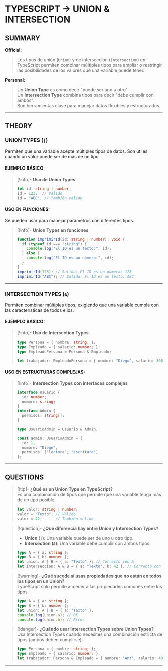 # TYPESCRIPT -> UNION & INTERSECTION
## SUMMARY

**Official:**  
> Los tipos de unión (`Union`) y de intersección (`Intersection`) en TypeScript permiten combinar múltiples tipos para ampliar o restringir las posibilidades de los valores que una variable puede tener.

**Personal:**  
> Un **Union Type** es como decir "puede ser uno u otro".  
> Un **Intersection Type** combina tipos para decir "debe cumplir con ambos".  
> Son herramientas clave para manejar datos flexibles y estructurados.

---

## THEORY

### UNION TYPES (`|`)
Permiten que una variable acepte múltiples tipos de datos. Son útiles cuando un valor puede ser de más de un tipo.

#### EJEMPLO BÁSICO:
>[!info]- **Uso de Union Types**  
> ```typescript
> let id: string | number;
> id = 123;  // Válido
> id = "ABC"; // También válido
> ```

#### USO EN FUNCIONES:
Se pueden usar para manejar parámetros con diferentes tipos.
>[!info]- **Union Types en funciones**  
> ```typescript
> function imprimirId(id: string | number): void {
>   if (typeof id === "string") {
>     console.log("El ID es un texto:", id);
>   } else {
>     console.log("El ID es un número:", id);
>   }
> }
> imprimirId(123); // Salida: El ID es un número: 123
> imprimirId("ABC"); // Salida: El ID es un texto: ABC
> ```

---

### INTERSECTION TYPES (`&`)
Permiten combinar múltiples tipos, exigiendo que una variable cumpla con las características de todos ellos.

#### EJEMPLO BÁSICO:
>[!info]- **Uso de Intersection Types**  
> ```typescript
> type Persona = { nombre: string; };
> type Empleado = { salario: number; };
> type EmpleadoPersona = Persona & Empleado;
> 
> let trabajador: EmpleadoPersona = { nombre: "Diego", salario: 3000 };
> ```

#### USO EN ESTRUCTURAS COMPLEJAS:
>[!info]- **Intersection Types con interfaces complejas**  
> ```typescript
> interface Usuario {
>   id: number;
>   nombre: string;
> }
> interface Admin {
>   permisos: string[];
> }
> 
> type UsuarioAdmin = Usuario & Admin;
> 
> const admin: UsuarioAdmin = {
>   id: 1,
>   nombre: "Diego",
>   permisos: ["lectura", "escritura"]
> };
> ```

---

## QUESTIONS

>[!tip]- **¿Qué es un Union Type en TypeScript?**  
> Es una combinación de tipos que permite que una variable tenga más de un tipo posible.  
> ```typescript
> let valor: string | number;
> valor = "Texto"; // Válido
> valor = 42;      // También válido
> ```

>[!question]- **¿Qué diferencia hay entre Union y Intersection Types?**  
> - **Union (`|`)**: Una variable puede ser de uno u otro tipo.  
> - **Intersection (`&`)**: Una variable debe cumplir con ambos tipos.  
> ```typescript
> type A = { a: string };
> type B = { b: number };
> let union: A | B = { a: "Texto" }; // Correcto con A
> let interseccion: A & B = { a: "Texto", b: 42 }; // Correcto con ambos
> ```

>[!warning]- **¿Qué sucede si usas propiedades que no están en todos los tipos en un Union?**  
> TypeScript solo permite acceder a las propiedades comunes entre los tipos.  
> ```typescript
> type A = { a: string };
> type B = { b: number };
> let union: A | B = { a: "Texto" };
> console.log(union.a); // OK
> console.log(union.b); // Error
> ```

>[!danger]- **¿Cuándo usar Intersection Types sobre Union Types?**  
> Usa Intersection Types cuando necesites una combinación estricta de tipos (ambos deben cumplirse).  
> ```typescript
> type Persona = { nombre: string; };
> type Empleado = { salario: number; };
> let trabajador: Persona & Empleado = { nombre: "Ana", salario: 4000 }; // Necesita ambas propiedades
> ```
- - - 
